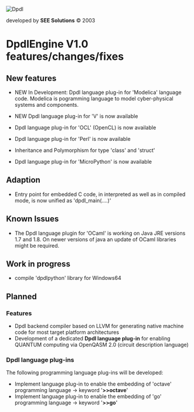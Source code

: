 
![Dpdl](https://www.dpdl.io/images/dpdl-io.png)

developed by
**SEE Solutions**
&copy; 2003

# DpdlEngine V1.0 features/changes/fixes


## New features

* NEW In Development: Dpdl language plug-in for 'Modelica' language code. Modelica is pogramming language to model cyber-physical systems and components.
 
* NEW Dpdl language plug-in for 'V' is now available

* Dpdl language plug-in for 'OCL' (OpenCL) is now available

* Dpdl language plug-in for 'Perl' is now available

* Inheritance and Polymorphism for type 'class' and 'struct'

* Dpdl language plug-in for 'MicroPython' is now available


## Adaption

* Entry point for embedded C code, in interpreted as well as in compiled mode, is now unified as 'dpdl_main(....)'


## Known Issues

* The Dpdl language plugin for 'OCaml' is working on Java JRE versions 1.7 and 1.8. On newer versions of java an
update of OCaml libraries might be required.


## Work in progress

* compile 'dpdlpython' library for Windows64


## Planned

### Features

* Dpdl backend compiler based on LLVM for generating native machine code for most target platform architectures
* Development of a dedicated **Dpdl language plug-in** for enabling QUANTUM computing via OpenQASM 2.0 (circuit description language)


### Dpdl language plug-ins

The following programming language plug-ins will be developed:

* Implement language plug-in to enable the embedding of 'octave' programming language -> keyword '**>>octave**'
* Implement language plug-in to enable the embedding of 'go' programming language -> keyword '**>>go**'

